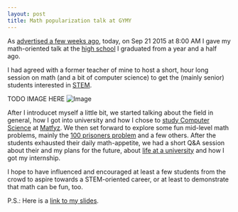 ```yaml
---
layout: post
title: Math popularization talk at GYMY
---
```


As [advertised a few weeks ago]({{site.url}}/Red-Hat-Internship-part1/), today, on Sep 21 2015 at 8:00 AM I gave my math-oriented talk at the [high school](https://gymy.edupage.org) I graduated from a year and a half ago.

I had agreed with a former teacher of mine to host a short, hour long session on math (and a bit of computer science)
to get the (mainly senior) students interested in
[STEM](https://en.wikipedia.org/wiki/STEM_fields "Science, Technology, Engineering & Mathematics").

TODO IMAGE HERE ![Image]({{site.url}}/2015_popmath_gymy/images/some.jpg)

After I introducet myself a little bit, we started talking about the field in general, how I got into university
and how I chose to [study Computer Science](http://www.studuj-matfyz.cz/) at [Matfyz](http://mff.cuni.cz).
We then set forward to explore some fun mid-level math problems, mainly the
[100 prisoners problem](https://en.wikipedia.org/wiki/100_prisoners_problem) and a few others.
After the students exhausted their daily math-appetite, we had a short Q&A session about their and my plans for the future,
about [life at a university]({{site.url}}/My-first-year-at-Matfyz/) and how I got my internship.

I hope to have influenced and encouraged at least a few students from the crowd to aspire towards a STEM-oriented career,
or at least to demonstrate that math can be fun, too.

P.S.: Here is a [link to my slides]({{site.url}}/2015_popmath_gymy/).
